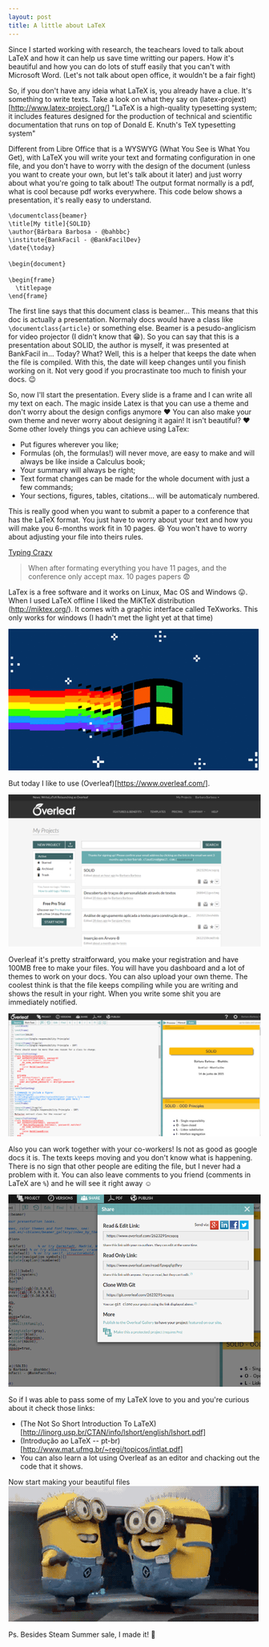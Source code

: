 ```yaml
---
layout: post
title: A little about LaTeX
---
```


Since I started working with research, the teachears loved to talk about LaTeX and how it can help us save time writting our papers.
How it's beautiful and how you can do lots of stuff easily that you can't with Microsoft Word. (Let's not talk about open office, it wouldn't be a fair fight)

So, if you don't have any ideia what LaTeX is, you already have a clue. It's something to write texts. Take a look on what they say on (latex-projext)[http://www.latex-project.org/] "LaTeX is a high-quality typesetting system; it includes features designed for the production of technical and scientific documentation that runs on top of Donald E. Knuth's TeX typesetting system"

Different from Libre Office that is a WYSWYG (What You See is What You Get), with LaTeX you will write your text and formating configuration in one file, and you don't have to worry with the design of the document (unless you want to create your own, but let's talk about it later) and just worry about what you're going to talk about! The output format normally is a pdf, what is cool because pdf works everywhere. This code below shows a presentation, it's really easy to understand.

```
\documentclass{beamer}
\title[My title]{SOLID}
\author{Bárbara Barbosa - @bahbbc}
\institute{BankFacil - @BankFacilDev}
\date{\today}

\begin{document}

\begin{frame}
  \titlepage
\end{frame}
```

The first line says that this document class is beamer... This means that this doc is actually a presentation. Normaly docs would have a class like `\documentclass{article}` or something else. Beamer is a pesudo-anglicism for video projector (I didn't know that :grin:). So you can say that this is a presentation about SOLID, the author is myself, it was presented at BankFacil in... Today? What? Well, this is a helper that keeps the date when the file is compiled. With this, the date will keep changes until you finish working on it. Not very good if you procrastinate too much to finish your docs. :wink:

So, now I'll start the presentation. Every slide is a frame and I can write all my text on each. The magic inside Latex is that you can use a theme and don't worry about the design configs anymore :heart: You can also make your own theme and never worry about designing it again! It isn't beautiful? :heart:
Some other lovely things you can achieve using LaTex:
  - Put figures wherever you like;
  - Formulas (oh, the formulas!) will never move, are easy to make and will always be like inside a Calculus book;
  - Your summary will always be right;
  - Text format changes can be made for the whole document with just a few commands;
  - Your sections, figures, tables, citations... will be automaticaly numbered.

This is really good when you want to submit a paper to a conference that has the LaTeX format. You just have to worry about your text and how you will make you 6-months work fit in 10 pages. :laughing: You won't have to worry about adjusting your file into theirs rules.

[Typing Crazy](/images/type_crazy.gif)
> When after formating everything you have 11 pages, and the conference only accept max. 10 pages papers :fearful:

LaTex is a free software and it works on Linux, Mac OS and Windows :stuck_out_tongue:. When I used LaTeX offline I liked the MiKTeX distribution (http://miktex.org/). It comes with a graphic interface called TeXworks. This only works for windows (I hadn't met the light yet at that time)

![Ruindows](/images/ruindows.gif)

But today I like to use (Overleaf)[https://www.overleaf.com/].

![Image Overleaf Dash](/images/dashboard.png)

Overleaf it's pretty straitforward, you make your registration and have 100MB free to make your files. You will have you dashboard and a lot of themes to work on your docs. You can also upload your own theme. The coolest think is that the file keeps compiling while you are writing and shows the result in your right. When you write some shit you are immediately notified.

![Image Overleaf Screen](/images/2-screens.png)

Also you can work together with your co-workers! Is not as good as google docs it is. The texts keeps moving and you don't know what is happening. There is no sign that other people are editing the file, but I never had a problem with it. You can also leave comments to you friend (comments in LaTeX are `%`) and he will see it right away :relaxed:

![Image Overleaf Screen](/images/share.png)

So if I was able to pass some of my LaTeX love to you and you're curious about it check those links:

 - (The Not So Short Introduction To LaTeX)[http://linorg.usp.br/CTAN/info/lshort/english/lshort.pdf]
 - (Introdução ao LaTeX -- pt-br)[http://www.mat.ufmg.br/~regi/topicos/intlat.pdf]
  - You can also learn a lot using Overleaf as an editor and chacking out the code that it shows.

  Now start making your beautiful files
![Amazing minions](/images/minions_happy.gif)

Ps. Besides Steam Summer sale, I made it! :star2:
